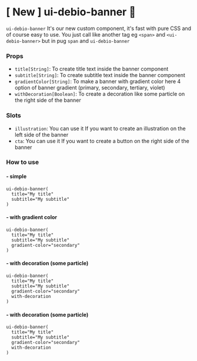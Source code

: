 # [ New ] ui-debio-banner :tada:
`ui-debio-banner` It's our new custom component, it's fast with pure CSS and of course easy to use. You just call like another tag
eg `<span>` and `<ui-debio-banner>` but in pug `span` and `ui-debio-banner`

### Props
- `title[String]`: To create title text inside the banner component
- `subtitle[String]`: To create subtitle text inside the banner component
- `gradientColor[String]`: To make a banner with gradient color here 4 option of banner gradient (primary, secondary, tertiary, violet)
- `withDecoration[Boolean]`: To create a decoration like some particle on the right side of the banner

### Slots
- `illustration`: You can use it If you want to create an illustration on the left side of the banner
- `cta`: You can use it If you want to create a button on the right side of the banner

### How to use


#### - simple
```pug
ui-debio-banner(
  title="My title"
  subtitle="My subtitle"
)
```

#### - with gradient color
```pug
ui-debio-banner(
  title="My title"
  subtitle="My subtitle"
  gradient-color="secondary"
)
```

#### - with decoration (some particle)
```pug
ui-debio-banner(
  title="My title"
  subtitle="My subtitle"
  gradient-color="secondary"
  with-decoration
)
```

#### - with decoration (some particle)
```pug
ui-debio-banner(
  title="My title"
  subtitle="My subtitle"
  gradient-color="secondary"
  with-decoration
)
```
